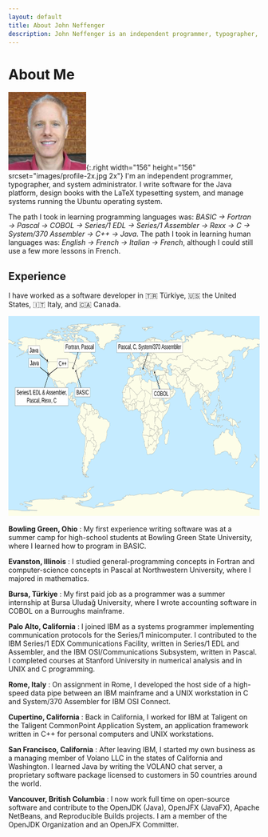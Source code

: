 ```yaml
---
layout: default
title: About John Neffenger
description: John Neffenger is an independent programmer, typographer, and system administrator.
---
```


# About Me

![Picture of John Neffenger](images/profile-1x.jpg){:.right width="156" height="156" srcset="images/profile-2x.jpg 2x"}
I'm an independent programmer, typographer, and system administrator.
I write software for the Java platform, design books with the LaTeX typesetting system, and manage systems running the Ubuntu operating system.

The path I took in learning programming languages was: *BASIC → Fortran → Pascal → COBOL → Series/1 EDL → Series/1 Assembler → Rexx → C → System/370 Assembler → C++ → Java*.
The path I took in learning human languages was: *English → French → Italian → French*, although I could still use a few more lessons in French.

## Experience

I have worked as a software developer in 🇹🇷&nbsp;Türkiye, 🇺🇸&nbsp;the United States, 🇮🇹&nbsp;Italy, and 🇨🇦&nbsp;Canada.

<picture>
<source media="(prefers-color-scheme: light)" srcset="images/mypath-1x.png 1x, images/mypath-2x.png 2x">
<source media="(prefers-color-scheme: dark)" srcset="images/mypath-1x-dark.png 1x, images/mypath-2x-dark.png 2x">
<img src="images/mypath.svg" width="800" height="400" alt="World map with labels showing my path in learning programming languages">
</picture>

**Bowling Green, Ohio**
: My first experience writing software was at a summer camp for high-school students at Bowling Green State University, where I learned how to program in BASIC.

**Evanston, Illinois**
: I studied general-programming concepts in Fortran and computer-science concepts in Pascal at Northwestern University, where I majored in mathematics.

**Bursa, Türkiye**
: My first paid job as a programmer was a summer internship at Bursa Uludağ University, where I wrote accounting software in COBOL on a Burroughs mainframe.

**Palo Alto, California**
: I joined IBM as a systems programmer implementing communication protocols for the Series/1 minicomputer.
I contributed to the IBM Series/1 EDX Communications Facility, written in Series/1 EDL and Assembler, and the IBM OSI/Communications Subsystem, written in Pascal.
I completed courses at Stanford University in numerical analysis and in UNIX and C programming.

**Rome, Italy**
: On assignment in Rome, I developed the host side of a high-speed data pipe between an IBM mainframe and a UNIX workstation in C and System/370 Assembler for IBM OSI Connect.

**Cupertino, California**
: Back in California, I worked for IBM at Taligent on the Taligent CommonPoint Application System, an application framework written in C++ for personal computers and UNIX workstations.

**San Francisco, California**
: After leaving IBM, I started my own business as a managing member of Volano LLC in the states of California and Washington.
I learned Java by writing the VOLANO chat server, a proprietary software package licensed to customers in 50 countries around the world.

**Vancouver, British Columbia**
: I now work full time on open-source software and contribute to the OpenJDK (Java), OpenJFX (JavaFX), Apache NetBeans, and Reproducible Builds projects.
I am a member of the OpenJDK Organization and an OpenJFX Committer.
